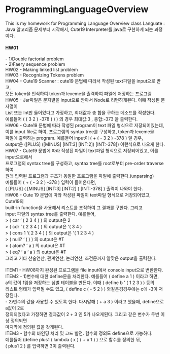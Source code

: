 # ProgrammingLanguageOverview
This is my homework for Programming Language Overview class
Languate : Java
알고리즘 문제부터 시작해서, Cute19 Interpreter를 java로 구현하게 되는 과정이다.

<h4>HW01</h4> - 1)Double factorial problem<br>
     - 2)Faery sequence problem<br>
HW02 - Making linked list problem<br>
HW03 - Recognizing Tokens problem<br>
HW04 - Cute19 Scanner : cute19 문법에 따라서 작성된 text파일을 input으로 받고,<br>
       모든 token을 인식하여 token과 lexeme을 출력하여 파일에 저장하는 프로그램<br>
HW05 - Jar파일은 문자열을 input으로 받아서 Node로 리턴하게된다. 이떄 작성된 문자열이<br>
       List 또는 Int만 들어있다고 가정하고, 최대값과 총 합을 구하는 메소드를 작성한다.<br>
       예를들어 ( ( 3 2 ) -378 ( ) ) 의 경우 최대값:3 , 총합:-373 을 출력한다.<br>
HW06 - Cute19 문법에 따라 작성된 program이 text 파일 형식으로 저장되어있는데, <br>
       이를 input file로 하여, 프로그램의 syntax tree를 구성하고, token과 lexeme을<br>
       파일에 출력하는 program. 예를들어 input이 ( + ( - 3 2 ) -378 ) 일 경우,<br>
       output은 ([PLUS] ([MINUS] [INT:3] [INT:2]) [INT:-378]) 이런식으로 나오게 한다.<br>
HW07 - Cute19 문법에 따라 작성된 파일이 text파일 형식으로 저장되어있고, 이를 input으로해서<br>
       프로그램의 syntax tree를 구성하고, syntax tree를 root로부터 pre-order traverse하여<br>
       원래 입력된 프로그램과 구조가 동일한 프로그램을 파일에 출력한다.(unparsing)<br>
       예를들어 ( + ( - 3 2 ) -378 ) 입력이 들어온다면,<br>
       ( [PLUS] ( [MINUS] [INT:3] [INT:2] ) [INT:-378] ) 출력이 나와야 한다.<br>
HW08 - Cute 19 문법에 따라 작성된 파일이 text파일 형식으로 저장되어있고, Cute19의<br>
       built-in function을 사용해서 리스트를 조작하여 그 결과를 구한다. 그리고<br> 
       input 파일의 syntax tree를 출력한다. 예를들어,<br>
       > ( car ‘ ( 2 3 4 ) ) 의 output은 2<br>
       > ( cdr ‘ ( 2 3 4 ) ) 의 output은 '( 3 4 )<br>
       > ( cons 1 ‘( 2 3 4 ) ) 의 output은 '( 1 2 3 4 )<br>
       > ( null? ‘ ( ) ) 의 output은 #T<br>
       > ( atom? ‘ a ) 의 output은 #T<br>
       > ( eq? ‘ a ‘ a ) 의 output은 #T <br>
       그리고 기타 산술연산, 관계연산, 논리연산, 조건문까지 알맞은 output을 출력한다.<br>
    <br>
ITEM1 - HW08까지 완성된 프로그램을 file input에서 console input으로 변환한다.<br>
ITEM2 - 1)변수에 대한 define문을 처리한다. 예를들어 ( define a 1 ) 이라고 하면,<br> 
        a의 값이 1임을 저장하는 심벌 테이블을 만든다. 이때 ( define b ' ( 1 2 3 ) ) 등의 <br>
        리스트 형태가 입력될 수도 있고, ( define c ( - 5 2 ) ) 와같은경경우에는 c에 -3이 저장된다.<br>
      - 2)변수의 값을 사용할 수 있도록 한다. 다시말해 ( + a 3 ) 이라고 했을때, define으로 a값이 2로<br>
        정의되었다고 가정하면 결과값이 2 + 3 인 5가 나오게된다. 그리고 같은 변수가 두번 이상 정의되면<br>
        마지막에 정의된 값을 갖게된다.<br>
ITEM3 - 함수의 바인딩 처리 및 코드 발전. 함수의 정의도 define으로 가능하다.<br>
        예를들어 (define plus1 ( lambda ( x ) ( + x 1 ) ) 으로 함수를 정의한 뒤,<br>
        ( plus1 2 ) 를 입력하면 3이 출력된다.
